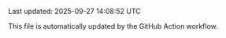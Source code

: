 Last updated: 2025-09-27 14:08:52 UTC

This file is automatically updated by the GitHub Action workflow.
